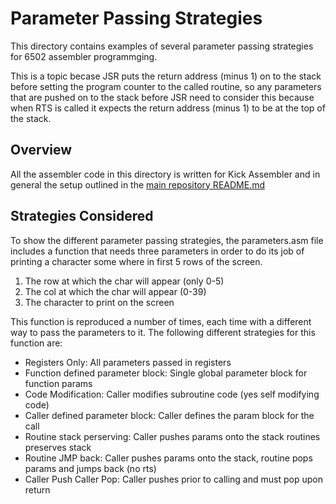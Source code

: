# Parameter Passing Strategies
This directory contains examples of several parameter passing strategies for 6502 assembler programmging.  

This is a topic becase JSR puts the return address (minus 1) on to the stack before setting the program counter to the called routine, so any parameters that are pushed on to the stack before JSR need to consider this because when RTS is called it expects the return address (minus 1) to be at the top of the stack.

## Overview
All the assembler code in this directory is written for Kick Assembler and in general the setup outlined in the [main repository README.md](../README.md)

## Strategies Considered
To show the different parameter passing strategies, the parameters.asm file includes a function that needs three parameters in order to do its job of printing a character some where in first 5 rows of the screen.
1. The row at which the char will appear (only 0-5)
2. The col at which the char will appear (0-39) 
3. The character to print on the screen

This function is reproduced a number of times, each time with a different way to pass the parameters to it.  The following different strategies for this function are:
- Registers Only:                   All parameters passed in registers
- Function defined parameter block: Single global parameter block for function params
- Code Modification:                Caller modifies subroutine code (yes self modifying code)
- Caller defined parameter block:   Caller defines the param block for the call
- Routine stack perserving:         Caller pushes params onto the stack routines preserves stack
- Routine JMP back:                 Caller pushes params onto the stack, routine pops params and jumps back (no rts)
- Caller Push Caller Pop:           Caller pushes prior to calling and must pop upon return


